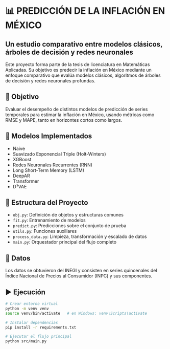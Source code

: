 # 📊 PREDICCIÓN DE LA INFLACIÓN EN MÉXICO
## Un estudio comparativo entre modelos clásicos, árboles de decisión y redes neuronales

Este proyecto forma parte de la tesis de licenciatura en Matemáticas Aplicadas. Su objetivo es predecir la inflación en México mediante un enfoque comparativo que evalúa modelos clásicos, algoritmos de árboles de decisión y redes neuronales profundas.

## 📌 Objetivo

Evaluar el desempeño de distintos modelos de predicción de series temporales para estimar la inflación en México, usando métricas como RMSE y MAPE, tanto en horizontes cortos como largos.

## 🧠 Modelos Implementados

- Naive
- Suavizado Exponencial Triple (Holt-Winters)
- XGBoost
- Redes Neuronales Recurrentes (RNN)
- Long Short-Term Memory (LSTM)
- DeepAR
- Transformer
- D³VAE

## 🧾 Estructura del Proyecto

- `obj.py`: Definición de objetos y estructuras comunes
- `fit.py`: Entrenamiento de modelos
- `predict.py`: Predicciones sobre el conjunto de prueba
- `utils.py`: Funciones auxiliares
- `process_data.py`: Limpieza, transformación y escalado de datos
- `main.py`: Orquestador principal del flujo completo

## 📁 Datos

Los datos se obtuvieron del INEGI y consisten en series quincenales del Índice Nacional de Precios al Consumidor (INPC) y sus componentes.

## ▶️ Ejecución

```bash
# Crear entorno virtual
python -m venv venv
source venv/bin/activate   # en Windows: venv\Scripts\activate

# Instalar dependencias
pip install -r requirements.txt

# Ejecutar el flujo principal
python src/main.py
